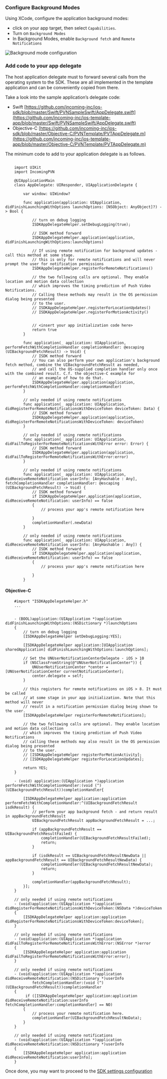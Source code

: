 ### Configure Background Modes ###

Using XCode, configure the application background modes:

 * click on your app target, then select `Capabilities`.
 * Turn on `Background Modes`
 * In Background Modes, enable `Background fetch` and `Remote Notifications`

![Background mode configuration ](./images/setup_target_capabilities.png)


### Add code to your app delegate ###

The host application delegate must to forward several calls from the operating system to the SDK. 
These are all implemented in the template application and can be conveniently copied from there. 

Take a look into the sample application’s delegate code:

 * Swift [https://github.com/incoming-inc/ios-sdk/blob/master/Swift/PVNSampleSwift/AppDelegate.swift](https://github.com/incoming-inc/ios-template-app/blob/master/Swift/PVNSampleSwift/AppDelegate.swift)
 * Objective-C [https://github.com/incoming-inc/ios-sdk/blob/master/Objective-C/PVNTemplate/PVTAppDelegate.m](https://github.com/incoming-inc/ios-template-app/blob/master/Objective-C/PVNTemplate/PVTAppDelegate.m)


The minimum code to add to your application delegate is as follows. 


~~~~

	import UIKit
	import IncomingPVN

	@UIApplicationMain
	class AppDelegate: UIResponder, UIApplicationDelegate {

		var window: UIWindow?

		func application(application: UIApplication, didFinishLaunchingWithOptions launchOptions: [NSObject: AnyObject]?) -> Bool {

			// turn on debug logging
			ISDKAppDelegateHelper.setDebugLogging(true);

		    // ISDK method forward
		    ISDKAppDelegateHelper.application(application, didFinishLaunchingWithOptions:launchOptions)

		    // If using remote notification for background updates - call this method at some stage. 
			// this is only for remote notifications and will never prompt the user for notification permissions
		    ISDKAppDelegateHelper.registerForRemoteNotifications()

		    // the two following calls are optional. They enable location and motion data collection
		    // which improves the timing prediction of Push Video Notifications.
		    // Calling these methods may result in the OS permission dialog being presented
		    // to the user.
		    // ISDKAppDelegateHelper.registerForLocationUpdates()
		    // ISDKAppDelegateHelper.registerForMotionActivity()


		    // <insert your app initialization code here>
		    return true
		}

		func application(_ application: UIApplication, performFetchWithCompletionHandler completionHandler: @escaping (UIBackgroundFetchResult) -> Void) {
		    // ISDK method forward
			// You can also perform your own application's background fetch method, combine the UIBackgroundFetchResult as needed, 
			// and call the OS-supplied completion handler only once with the combined result. C.f. the objective-C example for 
			// an example of how to do that. 
		    ISDKAppDelegateHelper.application(application, performFetchWithCompletionHandler:completionHandler)
		}

		// only needed if using remote notifications
		func application(_ application: UIApplication, didRegisterForRemoteNotificationsWithDeviceToken deviceToken: Data) {
		    // ISDK method forward
		    ISDKAppDelegateHelper.application(application, didRegisterForRemoteNotificationsWithDeviceToken: deviceToken)
		}

		// only needed if using remote notifications
		func application(_ application: UIApplication, didFailToRegisterForRemoteNotificationsWithError error: Error) {
		    // ISDK method forward
		    ISDKAppDelegateHelper.application(application, didFailToRegisterForRemoteNotificationsWithError:error)
		}

		// only needed if using remote notifications
		func application(_ application: UIApplication, didReceiveRemoteNotification userInfo: [AnyHashable : Any], fetchCompletionHandler completionHandler: @escaping (UIBackgroundFetchResult) -> Void) {
		    // ISDK method forward
		    if ISDKAppDelegateHelper.application(application, didReceiveRemoteNotification: userInfo) == false
		    {
		        // process your app's remote notification here

		    }
		    completionHandler(.newData)
		}

		// only needed if using remote notifications
		func application(_ application: UIApplication, didReceiveRemoteNotification userInfo: [AnyHashable : Any]) {
		    // ISDK method forward
		    if ISDKAppDelegateHelper.application(application, didReceiveRemoteNotification: userInfo) == false
		    {
		        // process your app's remote notification here

		    }
		}
~~~~


#### Objective-C ####


~~~~
	#import "ISDKAppDelegateHelper.h"
	...


	- (BOOL)application:(UIApplication *)application didFinishLaunchingWithOptions:(NSDictionary *)launchOptions
	{
		// turn on debug logging 
		[ISDKAppDelegateHelper setDebugLogging:YES];
	
		[ISDKAppDelegateHelper application:[UIApplication sharedApplication] didFinishLaunchingWithOptions:launchOptions];
	
		// Set the UNUserNotificationCenterDelegate - iOS > 10
		if (NSClassFromString(@"UNUserNotificationCenter")) {
	        UNUserNotificationCenter *center = [UNUserNotificationCenter currentNotificationCenter];
	        center.delegate = self;
	    }

		// this registers for remote notifications on iOS > 8. It must be called
		// at some stage in your app initialization. Note that this method will never
		// result in a notification permission dialog being shown to the user. 
		[ISDKAppDelegateHelper registerForRemoteNotifications];

		// the two following calls are optional. They enable location and motion data collection
		// which improves the timing prediction of Push Video Notifications
		// calling these methods may also result in the OS permission dialog being presented
		// to the user.
		// [ISDKAppDelegateHelper registerForMotionActivity];
		// [ISDKAppDelegateHelper registerForLocationUpdates];

		return YES;
	}	

	- (void) application:(UIApplication *)application performFetchWithCompletionHandler:(void (^)(UIBackgroundFetchResult))completionHandler{

	    [ISDKAppDelegateHelper application:application performFetchWithCompletionHandler:^(UIBackgroundFetchResult isdkResult) {
	        // perform your app background fetch - and return result in appBackgroundFetchResult
	        UIBackgroundFetchResult appBackgroundFetchResult = ...;
    
	        if (appBackgroundFetchResult == UIBackgroundFetchResultFailed) {
	            completionHandler(UIBackgroundFetchResultFailed);
	            return;
	        }
    
	        if (isdkResult == UIBackgroundFetchResultNewData || appBackgroundFetchResult == UIBackgroundFetchResultNewData) {
	            completionHandler(UIBackgroundFetchResultNewData);
	            return;
	        }
    
	        completionHandler(appBackgroundFetchResult);
	    }];
	}

	// only needed if using remote notifications
	- (void)application:(UIApplication *)application didRegisterForRemoteNotificationsWithDeviceToken:(NSData *)deviceToken
	{
		[ISDKAppDelegateHelper application:application didRegisterForRemoteNotificationsWithDeviceToken:deviceToken];
	}

	// only needed if using remote notifications
	- (void)application:(UIApplication *)application didFailToRegisterForRemoteNotificationsWithError:(NSError *)error
	{
		[ISDKAppDelegateHelper application:application didFailToRegisterForRemoteNotificationsWithError:error];
	}

	// only needed if using remote notifications
	- (void)application:(UIApplication *)application didReceiveRemoteNotification:(NSDictionary *)userInfo
	        fetchCompletionHandler:(void (^)(UIBackgroundFetchResult))completionHandler
	{
	     if ([ISDKAppDelegateHelper application:application didReceiveRemoteNotification:userInfo fetchCompletionHandler:completionHandler] == NO)
	    {
	        // process your remote notification here.
	        completionHandler(UIBackgroundFetchResultNoData);
	    }
	}

	// only needed if using remote notifications
	- (void)application:(UIApplication *)application didReceiveRemoteNotification:(NSDictionary *)userInfo
	{
		[ISDKAppDelegateHelper application:application didReceiveRemoteNotification:userInfo];
	}
~~~~

	

Once done, you may want to proceed to the [SDK settings configuration](./sdk-settings.html)
